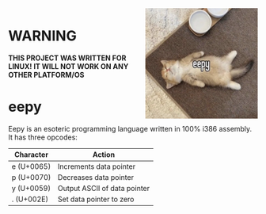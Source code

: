 <img src="./img/4fa.png" width=45% align="right">

# WARNING
**THIS PROJECT WAS WRITTEN FOR LINUX! IT WILL NOT WORK ON ANY OTHER PLATFORM/OS**

# eepy
Eepy is an esoteric programming language written in 100%
i386 assembly. It has three opcodes:


|  Character | Action                         |
| ---------- | ------------------------------ |
| e (U+0065) | Increments data pointer        |
| p (U+0070) | Decreases  data pointer        |
| y (U+0059) | Output ASCII of data pointer   |
| . (U+002E) | Set data pointer to zero       |